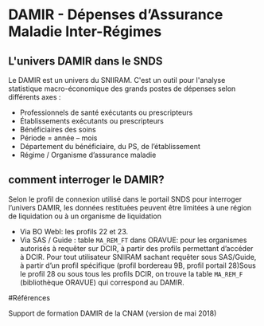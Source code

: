 # DAMIR - Dépenses d’Assurance Maladie Inter-Régimes

## L'univers DAMIR dans le SNDS

Le DAMIR est un univers du SNIIRAM. C'est un outil pour l'analyse statistique macro-économique des grands postes de dépenses selon différents axes :
- Professionnels de santé exécutants ou prescripteurs
- Établissements exécutants ou prescripteurs
- Bénéficiaires des soins
- Période = année – mois
- Département du bénéficiaire, du PS, de l’établissement
- Régime / Organisme d’assurance maladie

## comment interroger le DAMIR?

Selon le profil de connexion utilisé dans le portail SNDS pour interroger l’univers DAMIR, les données restituées peuvent être limitées à une région de liquidation ou à un organisme de liquidation
- Via BO WebI: les profils 22 et 23. 
- Via SAS / Guide : table `MA_REM_FT` dans ORAVUE: pour les organismes autorisés à requêter sur DCIR, à partir des profils permettant d’accéder à DCIR. Pour tout utilisateur SNIIRAM sachant requêter sous SAS/Guide, à partir d’un profil spécifique (profil bordereau 9B, profil portail 28)Sous le profil 28 ou sous tous les profils DCIR, on trouve la table `MA_REM_F` (bibliothèque ORAVUE) qui correspond au DAMIR. 


#Références

Support de formation DAMIR de la CNAM (version de mai 2018)
